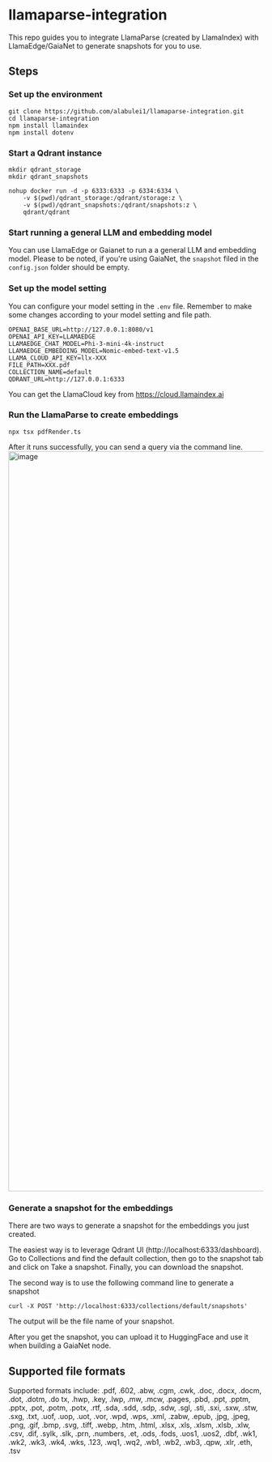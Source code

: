 # llamaparse-integration

This repo guides you to integrate LlamaParse (created by LlamaIndex) with LlamaEdge/GaiaNet to generate snapshots for you to use.

## Steps

### Set up the environment

```
git clone https://github.com/alabulei1/llamaparse-integration.git
cd llamaparse-integration
npm install llamaindex
npm install dotenv
```
### Start a Qdrant instance

```
mkdir qdrant_storage
mkdir qdrant_snapshots

nohup docker run -d -p 6333:6333 -p 6334:6334 \
    -v $(pwd)/qdrant_storage:/qdrant/storage:z \
    -v $(pwd)/qdrant_snapshots:/qdrant/snapshots:z \
    qdrant/qdrant
```

### Start running a general LLM and embedding model

You can use LlamaEdge or Gaianet to run a a general LLM and embedding model. Please to be noted, if you're using GaiaNet, the `snapshot` filed in the `config.json` folder should be empty.

### Set up the model setting

You can configure your model setting in the `.env` file. Remember to make some changes according to your model setting and file path.

```
OPENAI_BASE_URL=http://127.0.0.1:8080/v1
OPENAI_API_KEY=LLAMAEDGE
LLAMAEDGE_CHAT_MODEL=Phi-3-mini-4k-instruct
LLAMAEDGE_EMBEDDING_MODEL=Nomic-embed-text-v1.5
LLAMA_CLOUD_API_KEY=llx-XXX
FILE_PATH=XXX.pdf
COLLECTION_NAME=default
QDRANT_URL=http://127.0.0.1:6333
```

You can get the LlamaCloud key from https://cloud.llamaindex.ai


### Run the LlamaParse to create embeddings

```
npx tsx pdfRender.ts
```
After it runs successfully, you can send a query via the command line.
<img width="1462" alt="image" src="https://github.com/alabulei1/llamaparse-integration/assets/45785633/df811b58-26e4-43c8-82e2-ef4cf97114d1">


### Generate a snapshot for the embeddings

There are two ways to generate a snapshot for the embeddings you just created.

The easiest way is to leverage Qdrant UI (http://localhost:6333/dashboard). Go to Collections and find the default collection, then go to the snapshot tab and click on Take a snapshot. Finally, you can download the snapshot.

The second way is to use the following command line to generate a snapshot

```
curl -X POST 'http://localhost:6333/collections/default/snapshots'
```

The output will be the file name of your snapshot.

After you get the snapshot, you can upload it to HuggingFace and use it when building a GaiaNet node.

## Supported file formats

Supported formats include: .pdf, .602, .abw, .cgm, .cwk, .doc, .docx, .docm, .dot, .dotm, .do
tx, .hwp, .key, .lwp, .mw, .mcw, .pages, .pbd, .ppt, .pptm, .pptx, .pot, .potm, .potx, .rtf, .sda, .sdd, .sdp, .sdw, .sgl, .sti, .sxi, .sxw, .stw, .sxg, .txt, .uof, .uop, .uot, .vor, .wpd, .wps, .xml, .zabw, .epub, .jpg, .jpeg, .png, .gif, .bmp, .svg, .tiff, .webp, .htm, .html, .xlsx, .xls, .xlsm, .xlsb, .xlw, .csv, .dif, .sylk, .slk, .prn, .numbers, .et, .ods, .fods, .uos1, .uos2, .dbf, .wk1, .wk2, .wk3, .wk4, .wks, .123, .wq1, .wq2, .wb1, .wb2, .wb3, .qpw, .xlr, .eth, .tsv
